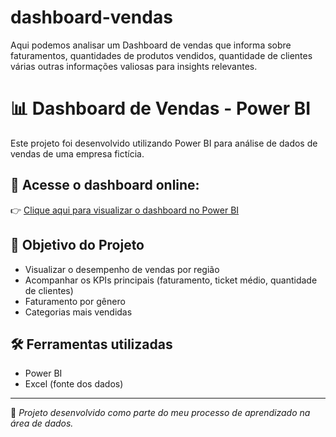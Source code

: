 # dashboard-vendas
Aqui podemos analisar um Dashboard de vendas que informa sobre faturamentos, quantidades de produtos vendidos, quantidade de clientes várias outras informações valiosas para insights relevantes.
# 📊 Dashboard de Vendas - Power BI

Este projeto foi desenvolvido utilizando Power BI para análise de dados de vendas de uma empresa fictícia.

## 🔗 Acesse o dashboard online:
👉 [Clique aqui para visualizar o dashboard no Power BI](https://app.powerbi.com/view?r=eyJrIjoiZTdmZWRlN2ItYjQxZS00ODliLTgyNzgtNDY5NTBlODNiNjg0IiwidCI6IjUwZjEzZWI1LTJjYTAtNDc3Ni1iMmRkLTBhM2RhYjMwZDY3NiJ9)

## 🎯 Objetivo do Projeto

- Visualizar o desempenho de vendas por região
- Acompanhar os KPIs principais (faturamento, ticket médio, quantidade de clientes)
- Faturamento por gênero
- Categorias mais vendidas

## 🛠️ Ferramentas utilizadas

- Power BI
- Excel (fonte dos dados)





---

📌 *Projeto desenvolvido como parte do meu processo de aprendizado na área de dados.*
